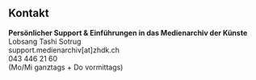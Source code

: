 ## Kontakt

**Persönlicher Support & Einführungen in das Medienarchiv der Künste**  
Lobsang Tashi Sotrug  
support.medienarchiv\[at\]zhdk.ch  
043 446 21 60  
\(Mo/Mi ganztags + Do vormittags\)

## 



